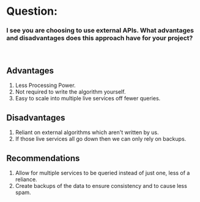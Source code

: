 # Question:
### I see you are choosing to use external APIs. What advantages and disadvantages does this approach have for your project?
<br>

## Advantages
<ol>
  <li>Less Processing Power.</li>
  <li>Not required to write the algorithm yourself.</li>
  <li>Easy to scale into multiple live services off fewer queries.</li>
</ol>

## Disadvantages
<ol>
  <li>Reliant on external algorithms which aren't written by us.</li>
  <li>If those live services all go down then we can only rely on backups.</li>
</ol>

## Recommendations
<ol>
  <li>Allow for multiple services to be queried instead of just one, less of a reliance.</li>
  <li>Create backups of the data to ensure consistency and to cause less spam.</li>
</ol>